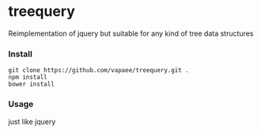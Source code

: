 # treequery
Reimplementation of jquery but suitable for any kind of tree data structures


### Install
```
git clone https://github.com/vapaee/treequery.git .
npm install
bower install
```


### Usage
just like jquery
